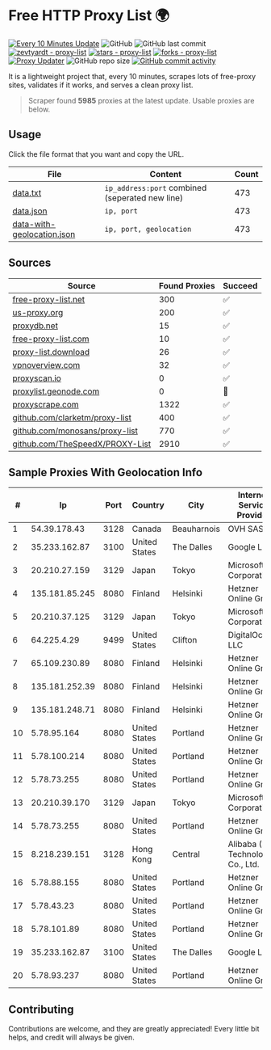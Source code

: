 
# Free HTTP Proxy List 🌍

[![Every 10 Minutes Update](https://github.com/mertguvencli/http-proxy-list/actions/workflows/main.yml/badge.svg?branch=main)](https://github.com/mertguvencli/http-proxy-list/actions/workflows/main.yml)
![GitHub](https://img.shields.io/github/license/mertguvencli/http-proxy-list)
![GitHub last commit](https://img.shields.io/github/last-commit/mertguvencli/http-proxy-list)
[![zevtyardt - proxy-list](https://img.shields.io/static/v1?label=zevtyardt&message=proxy-list&color=blue&logo=github)](https://github.com/zevtyardt/proxy-list "Go to GitHub repo")
[![stars - proxy-list](https://img.shields.io/github/stars/zevtyardt/proxy-list?style=social)](https://github.com/zevtyardt/proxy-list)
[![forks - proxy-list](https://img.shields.io/github/forks/zevtyardt/proxy-list?style=social)](https://github.com/zevtyardt/proxy-list)
[![Proxy Updater](https://github.com/zevtyardt/proxy-list/workflows/Proxy%20Updater/badge.svg)](https://github.com/zevtyardt/proxy-list/actions?query=workflow:"Proxy+Updater")
![GitHub repo size](https://img.shields.io/github/repo-size/zevtyardt/proxy-list)
[![GitHub commit activity](https://img.shields.io/github/commit-activity/m/zevtyardt/proxy-list?logo=commits)](https://github.com/zevtyardt/proxy-list/commits/main)

It is a lightweight project that, every 10 minutes, scrapes lots of free-proxy sites, validates if it works, and serves a clean proxy list.

> Scraper found **5985** proxies at the latest update. Usable proxies are below.

## Usage

Click the file format that you want and copy the URL.

|File|Content|Count|
|----|-------|-----|
|[data.txt](https://raw.githubusercontent.com/mertguvencli/http-proxy-list/main/proxy-list/data.txt)|`ip_address:port` combined (seperated new line)|473|
|[data.json](https://raw.githubusercontent.com/mertguvencli/http-proxy-list/main/proxy-list/data.json)|`ip, port`|473|
|[data-with-geolocation.json](https://raw.githubusercontent.com/mertguvencli/http-proxy-list/main/proxy-list/data-with-geolocation.json)|`ip, port, geolocation`|473|

## Sources

|Source|Found Proxies|Succeed|
|------|-------------|-------|
|[free-proxy-list.net](https://free-proxy-list.net)|300|✅|
|[us-proxy.org](https://www.us-proxy.org)|200|✅|
|[proxydb.net](http://proxydb.net)|15|✅|
|[free-proxy-list.com](https://free-proxy-list.com/?page=&port=&type%5B%5D=http&type%5B%5D=https&up_time=0&search=Search)|10|✅|
|[proxy-list.download](https://www.proxy-list.download/HTTP)|26|✅|
|[vpnoverview.com](https://vpnoverview.com/privacy/anonymous-browsing/free-proxy-servers)|32|✅|
|[proxyscan.io](https://www.proxyscan.io)|0|✅|
|[proxylist.geonode.com](https://proxylist.geonode.com/api/proxy-list?limit=300&page=1&sort_by=lastChecked&sort_type=desc&protocols=http,https)|0|🚫|
|[proxyscrape.com](https://api.proxyscrape.com/v2/?request=displayproxies&protocol=http&timeout=10000&country=all&ssl=all&anonymity=all)|1322|✅|
|[github.com/clarketm/proxy-list](https://raw.githubusercontent.com/clarketm/proxy-list/master/proxy-list-raw.txt)|400|✅|
|[github.com/monosans/proxy-list](https://raw.githubusercontent.com/monosans/proxy-list/main/proxies/http.txt)|770|✅|
|[github.com/TheSpeedX/PROXY-List](https://raw.githubusercontent.com/TheSpeedX/PROXY-List/master/http.txt)|2910|✅|


## Sample Proxies With Geolocation Info

|#|Ip|Port|Country|City|Internet Service Provider|
|-|--|----|-------|----|-------------------------|
|1|54.39.178.43|3128|Canada|Beauharnois|OVH SAS|
|2|35.233.162.87|3100|United States|The Dalles|Google LLC|
|3|20.210.27.159|3129|Japan|Tokyo|Microsoft Corporation|
|4|135.181.85.245|8080|Finland|Helsinki|Hetzner Online GmbH|
|5|20.210.37.125|3129|Japan|Tokyo|Microsoft Corporation|
|6|64.225.4.29|9499|United States|Clifton|DigitalOcean, LLC|
|7|65.109.230.89|8080|Finland|Helsinki|Hetzner Online GmbH|
|8|135.181.252.39|8080|Finland|Helsinki|Hetzner Online GmbH|
|9|135.181.248.71|8080|Finland|Helsinki|Hetzner Online GmbH|
|10|5.78.95.164|8080|United States|Portland|Hetzner Online GmbH|
|11|5.78.100.214|8080|United States|Portland|Hetzner Online GmbH|
|12|5.78.73.255|8080|United States|Portland|Hetzner Online GmbH|
|13|20.210.39.170|3129|Japan|Tokyo|Microsoft Corporation|
|14|5.78.73.255|8080|United States|Portland|Hetzner Online GmbH|
|15|8.218.239.151|3128|Hong Kong|Central|Alibaba (US) Technology Co., Ltd.|
|16|5.78.88.155|8080|United States|Portland|Hetzner Online GmbH|
|17|5.78.43.23|8080|United States|Portland|Hetzner Online GmbH|
|18|5.78.101.89|8080|United States|Portland|Hetzner Online GmbH|
|19|35.233.162.87|3100|United States|The Dalles|Google LLC|
|20|5.78.93.237|8080|United States|Portland|Hetzner Online GmbH|



## Contributing

Contributions are welcome, and they are greatly appreciated! Every
little bit helps, and credit will always be given.

